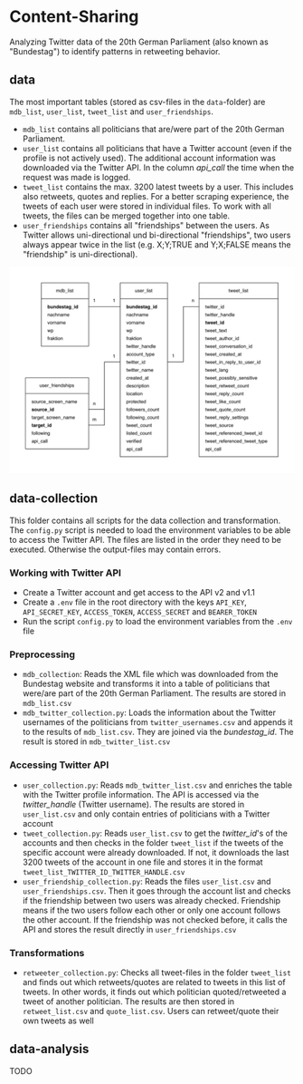 # Content-Sharing
Analyzing Twitter data of the 20th German Parliament (also known as "Bundestag") to identify patterns in retweeting behavior.

## data

The most important tables (stored as csv-files in the <code>data</code>-folder) are <code>mdb_list</code>, <code>user_list</code>, <code>tweet_list</code> and <code>user_friendships</code>.

* <code>mdb_list</code> contains all politicians that are/were part of the 20th German Parliament.
* <code>user_list</code> contains all politicians that have a Twitter account (even if the profile is not actively used). The additional account information was downloaded via the Twitter API. In the column <i>api_call</i> the time when the request was made is logged. 
* <code>tweet_list</code> contains the max. 3200 latest tweets by a user. This includes also retweets, quotes and replies. For a better scraping experience, the tweets of each user were stored in individual files. To work with all tweets, the files can be merged together into one table. 
* <code>user_friendships</code> contains all "friendships" between the users. As Twitter allows uni-directional und bi-directional "friendships", two users always appear twice in the list (e.g. X;Y;TRUE and Y;X;FALSE means the "friendship" is uni-directional).

![Entity Relationship Diagram](docs/entityrelationshipdiagram.png)

## data-collection 

This folder contains all scripts for the data collection and transformation. The <code>config.py</code> script is needed to load the environment variables to be able to access the Twitter API. The files are listed in the order they need to be executed. Otherwise the output-files may contain errors.

### Working with Twitter API

* Create a Twitter account and get access to the API v2 and v1.1
* Create a <code>.env</code> file in the root directory with the keys <code>API_KEY</code>, <code>API_SECRET_KEY</code>, <code>ACCESS_TOKEN</code>, <code>ACCESS_SECRET</code> and <code>BEARER_TOKEN</code>
* Run the script <code>config.py</code> to load the environment variables from the <code>.env</code> file

### Preprocessing
* <code>mdb_collection</code>: Reads the XML file which was downloaded from the Bundestag website and transforms it into a table of politicians that were/are part of the 20th German Parliament. The results are stored in <code>mdb_list.csv</code>
* <code>mdb_twitter_collection.py</code>: Loads the information about the Twitter usernames of the politicians from <code>twitter_usernames.csv</code> and appends it to the results of <code>mdb_list.csv</code>. They are joined via the <i>bundestag_id</i>. The result is stored in <code>mdb_twitter_list.csv</code>

### Accessing Twitter API
* <code>user_collection.py</code>: Reads <code>mdb_twitter_list.csv</code> and enriches the table with the Twitter profile information. The API is accessed via the <i>twitter_handle</i> (Twitter username). The results are stored in <code>user_list.csv</code> and only contain entries of politicians with a Twitter account
* <code>tweet_collection.py</code>: Reads <code>user_list.csv</code> to get the <i>twitter_id</i>'s of the accounts and then checks in the folder <code>tweet_list</code> if the tweets of the specific account were already downloaded. If not, it downloads the last 3200 tweets of the account in one file and stores it in the format <code>tweet_list_TWITTER_ID_TWITTER_HANDLE.csv</code>
* <code>user_friendship_collection.py</code>: Reads the files <code>user_list.csv</code> and <code>user_friendships.csv</code>. Then it goes through the account list and checks if the friendship between two users was already checked. Friendship means if the two users follow each other or only one account follows the other account. If the friendship was not checked before, it calls the API and stores the result directly in <code>user_friendships.csv</code>

### Transformations
* <code>retweeter_collection.py</code>: Checks all tweet-files in the folder <code>tweet_list</code> and finds out which retweets/quotes are related to tweets in this list of tweets. In other words, it finds out which politician quoted/retweeted a tweet of another politician. The results are then stored in <code>retweet_list.csv</code> and <code>quote_list.csv</code>. Users can retweet/quote their own tweets as well

## data-analysis

TODO
